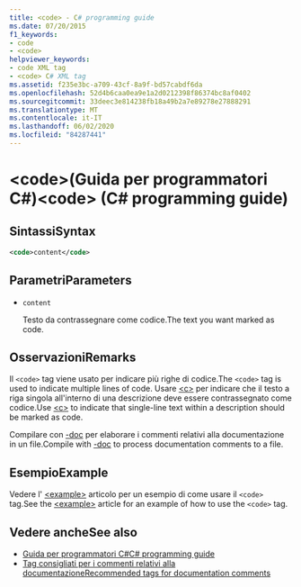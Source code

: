 ```yaml
---
title: <code> - C# programming guide
ms.date: 07/20/2015
f1_keywords:
- code
- <code>
helpviewer_keywords:
- code XML tag
- <code> C# XML tag
ms.assetid: f235e3bc-a709-43cf-8a9f-bd57cabdf6da
ms.openlocfilehash: 52d4b6caa0ea9e1a2d0212398f86374bc8af0402
ms.sourcegitcommit: 33deec3e814238fb18a49b2a7e89278e27888291
ms.translationtype: MT
ms.contentlocale: it-IT
ms.lasthandoff: 06/02/2020
ms.locfileid: "84287441"
---
```

# <a name="code-c-programming-guide"></a><span data-ttu-id="39eba-101">\<code>(Guida per programmatori C#)</span><span class="sxs-lookup"><span data-stu-id="39eba-101">\<code> (C# programming guide)</span></span>

## <a name="syntax"></a><span data-ttu-id="39eba-102">Sintassi</span><span class="sxs-lookup"><span data-stu-id="39eba-102">Syntax</span></span>

```xml
<code>content</code>
```

## <a name="parameters"></a><span data-ttu-id="39eba-103">Parametri</span><span class="sxs-lookup"><span data-stu-id="39eba-103">Parameters</span></span>

- `content`

  <span data-ttu-id="39eba-104">Testo da contrassegnare come codice.</span><span class="sxs-lookup"><span data-stu-id="39eba-104">The text you want marked as code.</span></span>

## <a name="remarks"></a><span data-ttu-id="39eba-105">Osservazioni</span><span class="sxs-lookup"><span data-stu-id="39eba-105">Remarks</span></span>

<span data-ttu-id="39eba-106">Il `<code>` tag viene usato per indicare più righe di codice.</span><span class="sxs-lookup"><span data-stu-id="39eba-106">The `<code>` tag is used to indicate multiple lines of code.</span></span> <span data-ttu-id="39eba-107">Usare [\<c>](./code-inline.md) per indicare che il testo a riga singola all'interno di una descrizione deve essere contrassegnato come codice.</span><span class="sxs-lookup"><span data-stu-id="39eba-107">Use [\<c>](./code-inline.md) to indicate that single-line text within a description should be marked as code.</span></span>

<span data-ttu-id="39eba-108">Compilare con [-doc](../../language-reference/compiler-options/doc-compiler-option.md) per elaborare i commenti relativi alla documentazione in un file.</span><span class="sxs-lookup"><span data-stu-id="39eba-108">Compile with [-doc](../../language-reference/compiler-options/doc-compiler-option.md) to process documentation comments to a file.</span></span>

## <a name="example"></a><span data-ttu-id="39eba-109">Esempio</span><span class="sxs-lookup"><span data-stu-id="39eba-109">Example</span></span>

<span data-ttu-id="39eba-110">Vedere l' [\<example>](./example.md) articolo per un esempio di come usare il `<code>` tag.</span><span class="sxs-lookup"><span data-stu-id="39eba-110">See the [\<example>](./example.md) article for an example of how to use the `<code>` tag.</span></span>

## <a name="see-also"></a><span data-ttu-id="39eba-111">Vedere anche</span><span class="sxs-lookup"><span data-stu-id="39eba-111">See also</span></span>

- [<span data-ttu-id="39eba-112">Guida per programmatori C#</span><span class="sxs-lookup"><span data-stu-id="39eba-112">C# programming guide</span></span>](../index.md)
- [<span data-ttu-id="39eba-113">Tag consigliati per i commenti relativi alla documentazione</span><span class="sxs-lookup"><span data-stu-id="39eba-113">Recommended tags for documentation comments</span></span>](./recommended-tags-for-documentation-comments.md)
